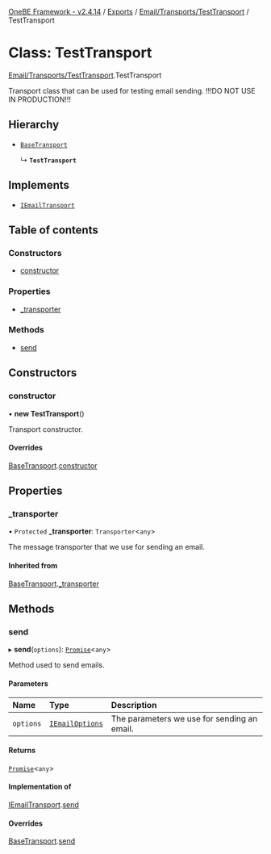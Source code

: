 [OneBE Framework - v2.4.14](../README.md) / [Exports](../modules.md) / [Email/Transports/TestTransport](../modules/Email_Transports_TestTransport.md) / TestTransport

# Class: TestTransport

[Email/Transports/TestTransport](../modules/Email_Transports_TestTransport.md).TestTransport

Transport class that can be used for testing email sending.
!!!DO NOT USE IN PRODUCTION!!!

## Hierarchy

- [`BaseTransport`](Email_Transports_BaseTransport.BaseTransport.md)

  ↳ **`TestTransport`**

## Implements

- [`IEmailTransport`](../interfaces/Email_Transports_IEmailTransport.IEmailTransport.md)

## Table of contents

### Constructors

- [constructor](Email_Transports_TestTransport.TestTransport.md#constructor)

### Properties

- [\_transporter](Email_Transports_TestTransport.TestTransport.md#_transporter)

### Methods

- [send](Email_Transports_TestTransport.TestTransport.md#send)

## Constructors

### constructor

• **new TestTransport**()

Transport constructor.

#### Overrides

[BaseTransport](Email_Transports_BaseTransport.BaseTransport.md).[constructor](Email_Transports_BaseTransport.BaseTransport.md#constructor)

## Properties

### \_transporter

• `Protected` **\_transporter**: `Transporter`<`any`\>

The message transporter that we use for sending an email.

#### Inherited from

[BaseTransport](Email_Transports_BaseTransport.BaseTransport.md).[_transporter](Email_Transports_BaseTransport.BaseTransport.md#_transporter)

## Methods

### send

▸ **send**(`options`): [`Promise`]( https://developer.mozilla.org/en-US/docs/Web/JavaScript/Reference/Global_Objects/Promise )<`any`\>

Method used to send emails.

#### Parameters

| Name | Type | Description |
| :------ | :------ | :------ |
| `options` | [`IEmailOptions`](../interfaces/Email_Transports_IEmailTransport.IEmailOptions.md) | The parameters we use for sending an email. |

#### Returns

[`Promise`]( https://developer.mozilla.org/en-US/docs/Web/JavaScript/Reference/Global_Objects/Promise )<`any`\>

#### Implementation of

[IEmailTransport](../interfaces/Email_Transports_IEmailTransport.IEmailTransport.md).[send](../interfaces/Email_Transports_IEmailTransport.IEmailTransport.md#send)

#### Overrides

[BaseTransport](Email_Transports_BaseTransport.BaseTransport.md).[send](Email_Transports_BaseTransport.BaseTransport.md#send)

